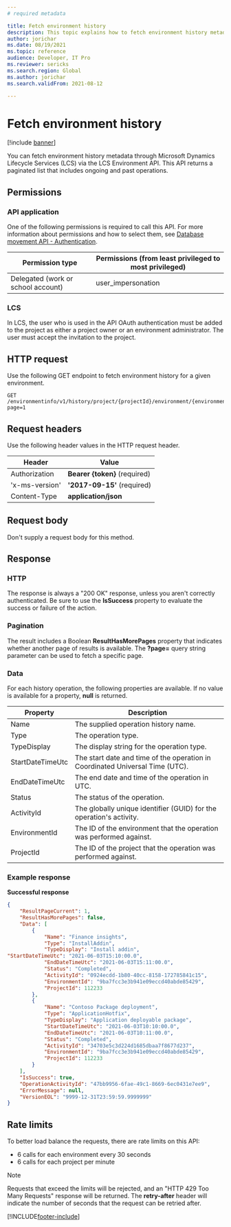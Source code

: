```yaml
---
# required metadata

title: Fetch environment history
description: This topic explains how to fetch environment history metadata through Microsoft Dynamics Lifecycle Services (LCS) via the LCS Environment API.
author: jorichar
ms.date: 08/19/2021
ms.topic: reference
audience: Developer, IT Pro
ms.reviewer: sericks
ms.search.region: Global
ms.author: jorichar
ms.search.validFrom: 2021-08-12

---
```


# Fetch environment history

[!include [banner](../../../includes/banner.md)]

You can fetch environment history metadata through Microsoft Dynamics Lifecycle Services (LCS) via the LCS Environment API. This API returns a paginated list that includes ongoing and past operations.

## Permissions

### API application

One of the following permissions is required to call this API. For more information about permissions and how to select them, see [Database movement API - Authentication](../../../database/api/dbmovement-api-authentication.md).

| Permission type                    | Permissions (from least privileged to most privileged) |
|------------------------------------|--------------------------------------------------------|
| Delegated (work or school account) | user\_impersonation                                    |

### LCS

In LCS, the user who is used in the API OAuth authentication must be added to the project as either a project owner or an environment administrator. The user must accept the invitation to the project.

## HTTP request

Use the following GET endpoint to fetch environment history for a given environment.

<!-- { "blockType": "ignored" } -->
```http
GET /environmentinfo/v1/history/project/{projectId}/environment/{environmentId}/?page=1
```

## Request headers

Use the following header values in the HTTP request header.

| Header         | Value                         |
|----------------|-------------------------------|
| Authorization  | **Bearer {token}** (required) |
| 'x-ms-version' | **'2017-09-15'** (required)   |
| Content-Type   | **application/json**          |

## Request body

Don't supply a request body for this method.

## Response

### HTTP

The response is always a "200 OK" response, unless you aren't correctly authenticated. Be sure to use the **IsSuccess** property to evaluate the success or failure of the action.

### Pagination

The result includes a Boolean **ResultHasMorePages** property that indicates whether another page of results is available. The **?page=** query string parameter can be used to fetch a specific page.

### Data

For each history operation, the following properties are available. If no value is available for a property, **null** is returned.

| Property | Description |
|----------|-------------|
| Name | The supplied operation history name. |
| Type | The operation type. |
| TypeDisplay | The display string for the operation type. |
| StartDateTimeUtc | The start date and time of the operation in Coordinated Universal Time (UTC). |
| EndDateTimeUtc | The end date and time of the operation in UTC. |
| Status | The status of the operation. |
| ActivityId | The globally unique identifier (GUID) for the operation's activity. |
| EnvironmentId | The ID of the environment that the operation was performed against. |
| ProjectId | The ID of the project that the operation was performed against. |

### Example response

**Successful response**

```json
{
    "ResultPageCurrent": 1,
    "ResultHasMorePages": false,
    "Data": [
        {
            "Name": "Finance insights",
            "Type": "InstallAddin",
            "TypeDisplay": "Install addin",
"StartDateTimeUtc": "2021-06-03T15:10:00.0",
            "EndDateTimeUtc": "2021-06-03T15:11:00.0",
            "Status": "Completed",
            "ActivityId": "0924ecdd-1b80-40cc-8158-172785841c15",
            "EnvironmentId": "9ba7fcc3e3b941e09eccd40abde85429",
            "ProjectId": 112233
        },
        {
            "Name": "Contoso Package deployment",
            "Type": "ApplicationHotfix",
            "TypeDisplay": "Application deployable package",
            "StartDateTimeUtc": "2021-06-03T10:10:00.0",
            "EndDateTimeUtc": "2021-06-03T10:11:00.0",
            "Status": "Completed",
            "ActivityId": "34703e5c3d224d1685dbaa7f8677d237",
            "EnvironmentId": "9ba7fcc3e3b941e09eccd40abde85429",
            "ProjectId": 112233
        }
    ],
    "IsSuccess": true,
    "OperationActivityId": "47bb9956-6fae-49c1-8669-6ec0431e7ee9",
    "ErrorMessage": null,
    "VersionEOL": "9999-12-31T23:59:59.9999999"
}
```

## Rate limits

To better load balance the requests, there are rate limits on this API:

* 6 calls for each environment every 30 seconds
* 6 calls for each project per minute

> [!NOTE]
> Requests that exceed the limits will be rejected, and an "HTTP 429 Too Many Requests" response will be returned. The **retry-after** header will indicate the number of seconds that the request can be retried after.

[!INCLUDE[footer-include](../../../../../includes/footer-banner.md)]
